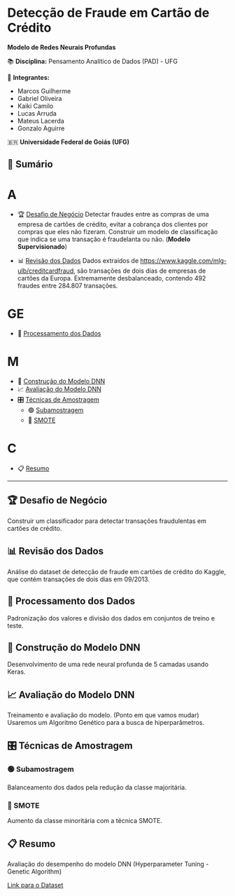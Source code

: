 # Detecção de Fraude em Cartão de Crédito

**Modelo de Redes Neurais Profundas**

📚 **Disciplina:** Pensamento Analítico de Dados (PAD) - UFG

👥 **Integrantes:**
- Marcos Guilherme
- Gabriel Oliveira
- Kaiki Camilo
- Lucas Arruda
- Mateus Lacerda
- Gonzalo Aguirre

🇧🇷 **Universidade Federal de Goiás (UFG)**

## 📑 Sumário
# A
 - 🏆 [Desafio de Negócio](#desafio-de-negócio)
Detectar fraudes entre as compras de uma empresa de cartões de crédito, evitar a cobrança dos clientes por compras que eles não fizeram.
Construir um modelo de classificação que indica se uma transação é fraudelanta ou não. (**Modelo Supervisionado**) 

 - 📊 [Revisão dos Dados](#revisão-dos-dados)
Dados extraídos de https://www.kaggle.com/mlg-ulb/creditcardfraud, são transações de dois dias de empresas de cartões da Europa.
Extremamente desbalanceado, contendo 492 fraudes entre 284.807 transações.

 # GE
 - 🔧 [Processamento dos Dados](#processamento-dos-dados)

 # M
 - 🧠 [Construção do Modelo DNN](#construção-do-modelo-dnn)
 - 📈 [Avaliação do Modelo DNN](#avaliação-do-modelo-dnn)
 - 🎛️ [Técnicas de Amostragem](#técnicas-de-amostragem)
    - 🟢 [Subamostragem](#subamostragem)
    - 🔵 [SMOTE](#smote)
    
 # C  
 - 📋 [Resumo](#resumo)

---

## 🏆 Desafio de Negócio
Construir um classificador para detectar transações fraudulentas em cartões de crédito.

## 📊 Revisão dos Dados
Análise do dataset de detecção de fraude em cartões de crédito do Kaggle, que contém transações de dois dias em 09/2013.

## 🔧 Processamento dos Dados
Padronização dos valores e divisão dos dados em conjuntos de treino e teste.

## 🧠 Construção do Modelo DNN
Desenvolvimento de uma rede neural profunda de 5 camadas usando Keras.

## 📈 Avaliação do Modelo DNN
Treinamento e avaliação do modelo. (Ponto em que vamos mudar)
Usaremos um Algoritmo Genético para a busca de hiperparâmetros.

## 🎛️ Técnicas de Amostragem
### 🟢 Subamostragem
Balanceamento dos dados pela redução da classe majoritária.

### 🔵 SMOTE
Aumento da classe minoritária com a técnica SMOTE.

## 📋 Resumo
Avaliação do desempenho do modelo DNN (Hyperparameter Tuning - Genetic Algorithm)

[Link para o Dataset](https://www.kaggle.com/datasets/mlg-ulb/creditcardfraud?resource=download)
